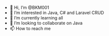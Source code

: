 - 👋 Hi, I’m @BKM001
- 👀 I’m interested in Java, C# and Laravel CRUD
- 🌱 I’m currently learning all
- 💞️ I’m looking to collaborate on Java
- 📫 How to reach me 

<!---
BKM001/BKM001 is a ✨ special ✨ repository because its `README.md` (this file) appears on your GitHub profile.
You can click the Preview link to take a look at your changes.
--->
